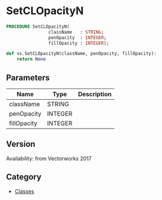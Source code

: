 # SetCLOpacityN

```pascal
PROCEDURE SetCLOpacityN(
				className   : STRING;
				penOpacity  : INTEGER;
				fillOpacity : INTEGER);
```

```python
def vs.SetCLOpacityN(className, penOpacity, fillOpacity):
    return None
```

## Parameters
|Name|Type|Description|
|---|---|---|
|className|STRING|   |
|penOpacity|INTEGER|   |
|fillOpacity|INTEGER|   |

## Version
Availability: from Vectorworks 2017

## Category
* [Classes](../Categories/Classes.md)
